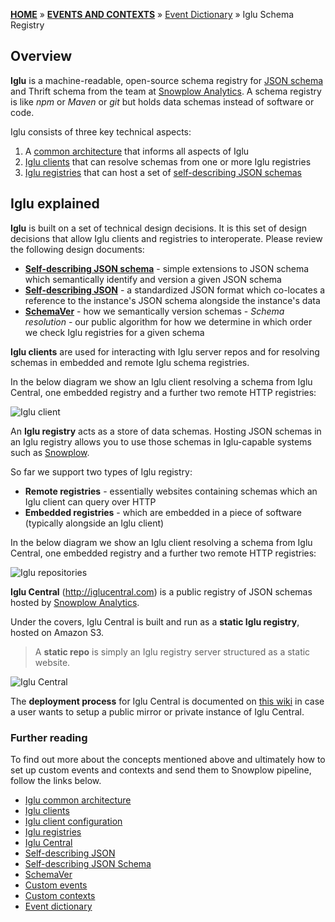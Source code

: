 [**HOME**](Home) » [**EVENTS AND CONTEXTS**](Events-and-Contexts) » [Event Dictionary](Event-dictionary) » Iglu Schema Registry

## Overview

**Iglu** is a machine-readable, open-source schema registry for [JSON schema](http://json-schema.org/) and Thrift schema from the team at [Snowplow Analytics](http://snowplowanalytics.com/). A schema registry is like *npm* or *Maven* or *git* but holds data schemas instead of software or code.

Iglu consists of three key technical aspects:

1. A [common architecture](https://github.com/snowplow/iglu/wiki/Common-architecture) that informs all aspects of Iglu
2. [Iglu clients](https://github.com/snowplow/iglu/wiki/Iglu-clients) that can resolve schemas from one or more Iglu registries
3. [Iglu registries](https://github.com/snowplow/iglu/wiki/Iglu-repositories) that can host a set of [self-describing JSON schemas](http://snowplowanalytics.com/blog/2014/05/15/introducing-self-describing-jsons/)

## Iglu explained

**Iglu** is built on a set of technical design decisions. It is this set of design decisions that allow Iglu clients and registries to interoperate. Please review the following design documents:

- [**Self-describing JSON schema**](https://github.com/snowplow/iglu/wiki/Self-describing-JSON-Schemas) - simple extensions to JSON schema which semantically identify and version a given JSON schema
- [**Self-describing JSON**](https://github.com/snowplow/iglu/wiki/Self-describing-JSONs) - a standardized JSON format which co-locates a reference to the instance's JSON schema alongside the instance's data
- [**SchemaVer**](https://github.com/snowplow/iglu/wiki/SchemaVer) - how we semantically version schemas -
*Schema resolution* - our public algorithm for how we determine in which order we check Iglu registries for a given schema

**Iglu clients** are used for interacting with Iglu server repos and for resolving schemas in embedded and remote Iglu schema registries.

In the below diagram we show an Iglu client resolving a schema from Iglu Central, one embedded registry and a further two remote HTTP registries:

![Iglu client](https://github.com/snowplow/iglu/wiki/technical-documentation/images/iglu-clients.png)

An **Iglu registry** acts as a store of data schemas. Hosting JSON schemas in an Iglu registry allows you to use those schemas in Iglu-capable systems such as [Snowplow](https://github.com/snowplow/snowplow/wiki/).

So far we support two types of Iglu registry:

- **Remote registries** - essentially websites containing schemas which an Iglu client can query over HTTP
- **Embedded registries** - which are embedded in a piece of software (typically alongside an Iglu client)

In the below diagram we show an Iglu client resolving a schema from Iglu Central, one embedded registry and a further two remote HTTP registries:

![Iglu repositories](https://github.com/snowplow/iglu/wiki/technical-documentation/images/iglu-repos.png)

**Iglu Central** (http://iglucentral.com) is a public registry of JSON schemas hosted by [Snowplow Analytics](http://snowplowanalytics.com/).

Under the covers, Iglu Central is built and run as a **static Iglu registry**, hosted on Amazon S3.

> A **static repo** is simply an Iglu registry server structured as a static website.

![Iglu Central](https://github.com/snowplow/iglu/wiki/technical-documentation/images/iglu-central.png)

The **deployment process** for Iglu Central is documented on [this wiki](https://github.com/snowplow/iglu/wiki/Iglu-Central-setup) in case a user wants to setup a public mirror or private instance of Iglu Central.

### Further reading

To find out more about the concepts mentioned above and ultimately how to set up custom events and contexts and send them to Snowplow pipeline, follow the links below.

- [Iglu common architecture](https://github.com/snowplow/iglu/wiki/Common-architecture)
- [Iglu clients](https://github.com/snowplow/iglu/wiki/Iglu-clients)
- [Iglu client configuration](https://github.com/snowplow/iglu/wiki/Iglu-client-configuration)
- [Iglu registries](https://github.com/snowplow/iglu/wiki/Iglu-repositories)
- [Iglu Central](https://github.com/snowplow/iglu/wiki/Iglu-Central-setup)
- [Self-describing JSON](https://github.com/snowplow/iglu/wiki/Self-describing-JSONs)
- [Self-describing JSON Schema](http://snowplowanalytics.com/blog/2014/05/15/introducing-self-describing-jsons/)
- [SchemaVer](https://github.com/snowplow/iglu/wiki/SchemaVer)
- [Custom events](Custom-events)
- [Custom contexts](Custom-contexts)
- [Event dictionary](Event-dictionary)
